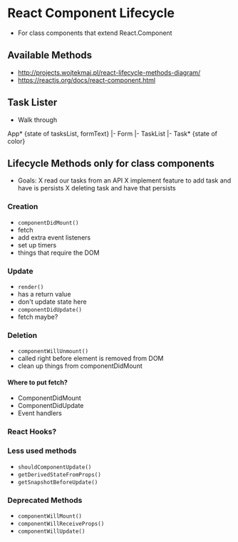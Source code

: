 # React Component Lifecycle
- For class components that extend React.Component

## Available Methods
- http://projects.wojtekmaj.pl/react-lifecycle-methods-diagram/
- https://reactjs.org/docs/react-component.html

## Task Lister
- Walk through

App* {state of tasksList, formText}
 |- Form
 |- TaskList
      |- Task* {state of color}

## Lifecycle Methods only for class components
- Goals:
 X read our tasks from an API
 X implement feature to add task and have is persists
 X deleting task and have that persists


### Creation
- `componentDidMount()`
 - fetch
 - add extra event listeners
 - set up timers
 - things that require the DOM

### Update
- `render()`
 - has a return value
 - don't update state here
- `componentDidUpdate()`
 - fetch maybe?

### Deletion
 - `componentWillUnmount()`
  - called right before element is removed from DOM
  - clean up things from componentDidMount

#### Where to put fetch?
- ComponentDidMount
- ComponentDidUpdate
- Event handlers

### React Hooks?

### Less used methods
- `shouldComponentUpdate()`
- `getDerivedStateFromProps()`
- `getSnapshotBeforeUpdate()`

### Deprecated Methods
- `componentWillMount()`
- `componentWillReceiveProps()`
- `componentWillUpdate()`
